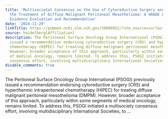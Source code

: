 ```yaml
---
title: 'Multisocietal Consensus on the Use of Cytoreductive Surgery and HIPEC for
  the Treatment of Diffuse Malignant Peritoneal Mesothelioma: A GRADE Approach for
  Evidence Evaluation and Recommendation'
date: '2024-11-29'
linkTitle: https://pubmed.ncbi.nlm.nih.gov/39609952/?utm_source=curl&utm_medium=rss&utm_campaign=pubmed-2&utm_content=1FakS-2QOkCT8HsMOQP1bCRQ4YzyumYOmxmF0moLsQ3dFB1E9V&fc=20220326224207&ff=20241129173059&v=2.18.0.post9+e462414
source: heidelberg[Affiliation]
description: The Peritoneal Surface Oncology Group International (PSOGI) previously
  issued a recommendation endorsing cytoreductive surgery (CRS) and hyperthermic intraperitoneal
  chemotherapy (HIPEC) for treating diffuse malignant peritoneal mesothelioma (DMPM).
  However, broader acceptance of this approach, particularly within some segments
  of medical oncology, remains limited. To address this, PSOGI initiated a multisociety
  consensus effort, involving multidisciplinary International Societies, to ...
disable_comments: true
---
```

The Peritoneal Surface Oncology Group International (PSOGI) previously issued a recommendation endorsing cytoreductive surgery (CRS) and hyperthermic intraperitoneal chemotherapy (HIPEC) for treating diffuse malignant peritoneal mesothelioma (DMPM). However, broader acceptance of this approach, particularly within some segments of medical oncology, remains limited. To address this, PSOGI initiated a multisociety consensus effort, involving multidisciplinary International Societies, to ...